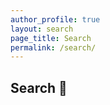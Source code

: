 ```yaml
---
author_profile: true
layout: search
page_title: Search
permalink: /search/
---
```


## Search 🔎

<!-- Script pointing to jekyll-search.js -->
<script src="/assets/js/simple-jekyll-search.js" type="text/javascript"></script>

<script type="text/javascript">
SimpleJekyllSearch({
     searchInput: document.getElementById('search-input'),
     resultsContainer: document.getElementById('results-container'),
     json: 'assets/json/search.json',
     searchResultTemplate: '<li><a href="{url}" title="{desc}" target="_blank">{title}</a></li>',
     noResultsText: '검색결과가 존재하지 않습니다.',
     limit: 10000,
     fuzzy: false,
     exclude: ['Welcome']
});
</script>

<style>
  #search-bar {
    display: flex;
    align-items: center;
  }

  #search-bar i {
    margin-right: 10px;
  }

  #search-input {
    flex: 1;
  }

  .highlight {
    background-color: yellow;
  }
</style>
